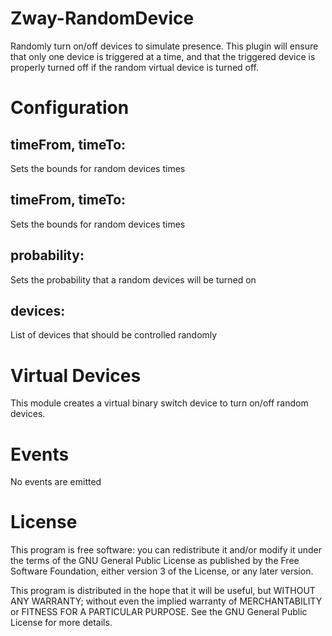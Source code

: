 # Zway-RandomDevice

Randomly turn on/off devices to simulate presence. This plugin will ensure
that only one device is triggered at a time, and that the triggered device
is properly turned off if the random virtual device is turned off.

# Configuration

## timeFrom, timeTo:

Sets the bounds for random devices times

## timeFrom, timeTo:

Sets the bounds for random devices times

## probability:

Sets the probability that a random devices will be turned on

## devices:

List of devices that should be controlled randomly

# Virtual Devices

This module creates a virtual binary switch device to turn on/off random devices.

# Events

No events are emitted

# License

This program is free software: you can redistribute it and/or modify
it under the terms of the GNU General Public License as published by
the Free Software Foundation, either version 3 of the License, or any 
later version.

This program is distributed in the hope that it will be useful,
but WITHOUT ANY WARRANTY; without even the implied warranty of
MERCHANTABILITY or FITNESS FOR A PARTICULAR PURPOSE. See the
GNU General Public License for more details.
